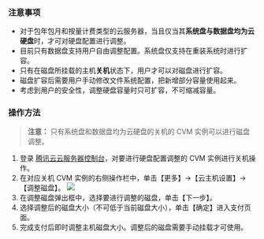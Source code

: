 ### 注意事项
- 对于包年包月和按量计费类型的云服务器，当且仅当其**系统盘与数据盘均为云硬盘**时，才可对硬盘配置进行调整。
- 目前只有数据盘支持用户自由调整配置。系统盘仅支持在重装系统时进行扩容。
- 只有在磁盘所挂载的主机**关机**状态下，用户才可以对磁盘进行扩容。
- 磁盘扩容后需要用户手动修改文件系统配置，把新增部分容量使用起来。
- 考虑到用户的安全性，调整硬盘容量时只可扩容，不可缩减容量。

### 操作方法
>**注意：**
>只有系统盘和数据盘均为云硬盘的关机的 CVM 实例可以进行磁盘调整。

1. 登录 [腾讯云云服务器控制台](https://console.qcloud.com/cvm/index)，对要进行硬盘配置调整的 CVM 实例进行关机操作。
2. 在对应关机 CVM 实例的右侧操作栏中，单击【更多】->【云主机设置】->【调整磁盘】。
![](https://mc.qcloudimg.com/static/img/c88d70d6061cc9b75314f68febbae840/17.png)
3. 在调整磁盘弹出框中，选择要进行调整的磁盘，单击【下一步】。
4. 选择调整后的磁盘大小（不可低于当前磁盘大小），单击【确定】进入支付页面。
5. 完成支付后即时调整主机磁盘大小。调整后的磁盘需要手动挂载才可使用。 
